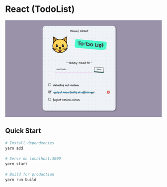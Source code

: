 # React (TodoList)

![Screenshot](./docs/capture.png)

## Quick Start

```bash
# Install dependencies
yarn add

# Serve on localhost:3000
yarn start

# Build for production
yarn run build
```